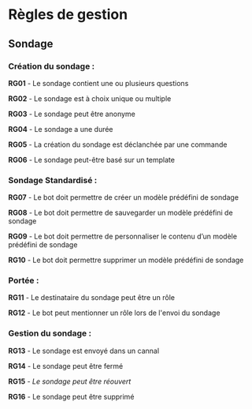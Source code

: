# Règles de gestion

## Sondage

### Création du sondage :

**RG01** - Le sondage contient une ou plusieurs questions

**RG02** - Le sondage est à choix unique ou multiple

**RG03** - Le sondage peut être anonyme

**RG04** - Le sondage a une durée

**RG05** - La création du sondage est déclanchée par une commande

**RG06** - Le sondage peut-être basé sur un template

### Sondage Standardisé :

**RG07** - Le bot doit permettre de créer un modèle prédéfini de sondage

**RG08** - Le bot doit permettre de sauvegarder un modèle prédéfini de sondage

**RG09** - Le bot doit permettre de personnaliser le contenu d’un modèle prédéfini de sondage

**RG10** - Le bot doit permettre supprimer un modèle prédéfini de sondage

### Portée :

**RG11** - Le destinataire du sondage peut être un rôle

**RG12** - Le bot peut mentionner un rôle lors de l'envoi du sondage

### Gestion du sondage :

**RG13** - Le sondage est envoyé dans un cannal

**RG14** - Le sondage peut être fermé

**RG15** - *Le sondage peut être réouvert*

**RG16** - Le sondage peut être supprimé